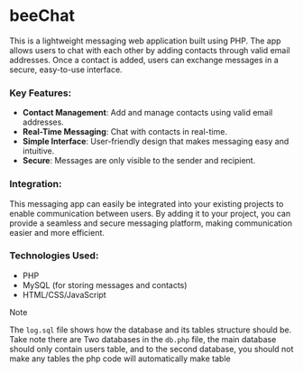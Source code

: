 # beeChat
This is a lightweight messaging web application built using PHP. The app allows users to chat with each other by adding contacts through valid email addresses. Once a contact is added, users can exchange messages in a secure, easy-to-use interface.

### Key Features:
- **Contact Management**: Add and manage contacts using valid email addresses.
- **Real-Time Messaging**: Chat with contacts in real-time.
- **Simple Interface**: User-friendly design that makes messaging easy and intuitive.
- **Secure**: Messages are only visible to the sender and recipient.

### Integration:
This messaging app can easily be integrated into your existing projects to enable communication between users. By adding it to your project, you can provide a seamless and secure messaging platform, making communication easier and more efficient.

### Technologies Used:
- PHP
- MySQL (for storing messages and contacts)
- HTML/CSS/JavaScript

> [!NOTE]
> The ```log.sql``` file shows how the database and its tables structure should be. Take note there are Two databases in the ```db.php``` file, the main database should only contain users table, and to the second database, you should not make any tables the php code will automatically make table
